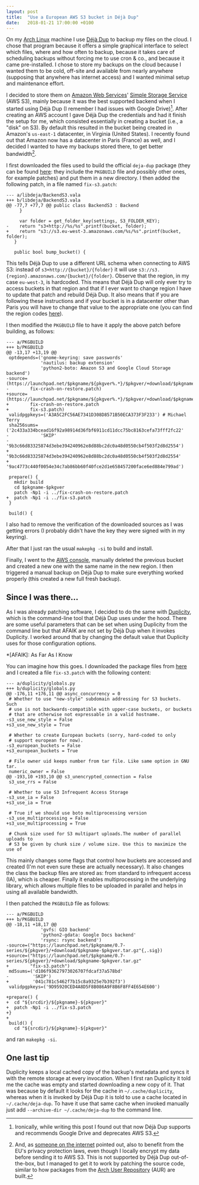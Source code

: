 ```yaml
---
layout: post
title:  "Use a European AWS S3 bucket in Déjà Dup"
date:   2018-01-21 17:00:00 +0100
---
```


On my [Arch Linux](https://www.archlinux.org/) machine I use [Déjà Dup](https://launchpad.net/deja-dup) to backup my files on the cloud. I chose that program because it offers a simple graphical interface to select which files, where and how often to backup, because it takes care of scheduling backups without forcing me to use cron & co., and because it came pre-installed. I chose to store my backups on the cloud because I wanted them to be cold, off-site and available from nearly anywhere (supposing that anywhere has internet access) and I wanted minimal setup and maintenance effort.

I decided to store them on [Amazon Web Services](https://aws.amazon.com/)' [Simple Storage Service](https://aws.amazon.com/s3/) (AWS S3), mainly because it was the best supported backend when I started using Déjà Dup (I remember I had issues with Google Drive)[^irony]. After creating an AWS account I gave Déjà Dup the credentials and had it finish the setup for me, which consisted essentially in creating a bucket (i.e., a "disk" on S3). By default this resulted in the bucket being created in Amazon's `us-east-1` datacenter, in Virginia (United States). I recently found out that Amazon now has a datacenter in Paris (France) as well, and I decided I wanted to have my backups stored there, to get better bandwidth[^privacy].

[^irony]: Ironically, while writing this post I found out that now Déjà Dup supports and recommends Google Drive and deprecates AWS S3.
[^privacy]: And, as [someone on the internet](https://bugzilla.redhat.com/show_bug.cgi?id=1404866#c5) pointed out, also to benefit from the EU's privacy protection laws, even though I locally encrypt my data before sending it to AWS S3. This is not supported by Déjà Dup out-of-the-box, but I managed to get it to work by patching the source code, similar to how packages from the [Arch User Repository](https://aur.archlinux.org/) (AUR) are built.

I first downloaded the files used to build the official `deja-dup` package (they can be found [here](https://git.archlinux.org/svntogit/community.git/tree/trunk?h=packages/deja-dup): they include the `PKGBUILD` file and possibly other ones, for example patches) and put them in a new directory. I then added the following patch, in a file named `fix-s3.patch`:
```
--- a/libdeja/BackendS3.vala
+++ b/libdeja/BackendS3.vala
@@ -77,7 +77,7 @@ public class BackendS3 : Backend
     }

     var folder = get_folder_key(settings, S3_FOLDER_KEY);
-    return "s3+http://%s/%s".printf(bucket, folder);
+    return "s3://s3.eu-west-3.amazonaws.com/%s/%s".printf(bucket, folder);
   }

   public bool bump_bucket() {
```
This tells Déjà Dup to use a different URL schema when connecting to AWS S3: instead of `s3+http://{bucket}/{folder}` it will use `s3://s3.{region}.amazonaws.com/{bucket}/{folder}`. Observe that the region, in my case `eu-west-3`, is hardcoded. This means that Déjà Dup will only ever try to access buckets in that region and that if I ever want to change region I have to update that patch and rebuild Déjà Dup. It also means that if you are following these instructions and if your bucket is in a datacenter other than Paris you will have to change that value to the appropriate one (you can find the region codes [here](https://docs.aws.amazon.com/general/latest/gr/rande.html)).

I then modified the `PKGBUILD` file to have it apply the above patch before building, as follows:
```
--- a/PKGBUILD
+++ b/PKGBUILD
@@ -13,17 +13,19 @@
 optdepends=('gnome-keyring: save passwords'
             'nautilus: backup extension'
             'python2-boto: Amazon S3 and Google Cloud Storage backend')
-source=(https://launchpad.net/$pkgname/${pkgver%.*}/$pkgver/+download/$pkgname-$pkgver.tar.xz{,.asc}
-        fix-crash-on-restore.patch)
+source=(https://launchpad.net/$pkgname/${pkgver%.*}/$pkgver/+download/$pkgname-$pkgver.tar.xz
+        fix-crash-on-restore.patch
+        fix-s3.patch)
 validpgpkeys=('A3A5C2FC56AE7341D308D8571B50ECA373F3F233') # Michael Terry
 sha256sums=('2c433a334bcead16f92a98914d36fbf6911cd11dcc75bc8163cefa73fff2fc22'
-            'SKIP'
-            '9b3c66d83325874d3ebe394240962e8d88bc2dc0a48d0550cb4f503f2d8d2554')
+            '9b3c66d83325874d3ebe394240962e8d88bc2dc0a48d0550cb4f503f2d8d2554'
+            '9ac4773c440f0054e34c7ab86bb60f40fce2d1e658457200face6ed884e799ad')

 prepare() {
   mkdir build
   cd $pkgname-$pkgver
   patch -Np1 -i ../fix-crash-on-restore.patch
+  patch -Np1 -i ../fix-s3.patch
 }

 build() {
```
I also had to remove the verification of the downloaded sources as I was getting errors (I probably didn't have the key they were signed with in my keyring).

After that I just ran the usual `makepkg -si` to build and install.

Finally, I went to the [AWS console](https://console.aws.amazon.com/console/home), manually deleted the previous bucket and created a new one with the same name in the new region. I then triggered a manual backup on Déjà Dup to make sure everything worked properly (this created a new full fresh backup).

Since I was there...
---

As I was already patching software, I decided to do the same with [Duplicity](http://duplicity.nongnu.org/), which is the command-line tool that Déjà Dup uses under the hood. There are some useful parameters that can be set when using Duplicity from the command line but that AFAIK are not set by Déjà Dup when it invokes Duplicity. I worked around that by changing the default value that Duplicity uses for those configuration options.

*[AFAIK]: As Far As I Know

You can imagine how this goes. I downloaded the package files from [here](https://git.archlinux.org/svntogit/community.git/tree/trunk?h=packages/duplicity) and I created a file `fix-s3.patch` with the following content:
```
--- a/duplicity/globals.py
+++ b/duplicity/globals.py
@@ -176,11 +176,11 @@ async_concurrency = 0
 # Whether to use "new-style" subdomain addressing for S3 buckets. Such
 # use is not backwards-compatible with upper-case buckets, or buckets
 # that are otherwise not expressable in a valid hostname.
-s3_use_new_style = False
+s3_use_new_style = True

 # Whether to create European buckets (sorry, hard-coded to only
 # support european for now).
-s3_european_buckets = False
+s3_european_buckets = True

 # File owner uid keeps number from tar file. Like same option in GNU tar.
 numeric_owner = False
@@ -193,10 +193,10 @@ s3_unencrypted_connection = False
 s3_use_rrs = False

 # Whether to use S3 Infrequent Access Storage
-s3_use_ia = False
+s3_use_ia = True

 # True if we should use boto multiprocessing version
-s3_use_multiprocessing = False
+s3_use_multiprocessing = True

 # Chunk size used for S3 multipart uploads.The number of parallel uploads to
 # S3 be given by chunk size / volume size. Use this to maximize the use of
```
This mainly changes some flags that control how buckets are accessed and created (I'm not even sure these are actually necessary). It also changes the class the backup files are stored as: from standard to infrequent access (IA), which is cheaper. Finally it enables multiprocessing in the underlying library, which allows multiple files to be uploaded in parallel and helps in using all available bandwidth.

I then patched the `PKGBUILD` file as follows:
```
--- a/PKGBUILD
+++ b/PKGBUILD
@@ -18,11 +18,17 @@
             'gvfs: GIO backend'
             'python2-gdata: Google Docs backend'
             'rsync: rsync backend')
-source=("https://launchpad.net/$pkgname/0.7-series/${pkgver}/+download/$pkgname-$pkgver.tar.gz"{,.sig})
+source=("https://launchpad.net/$pkgname/0.7-series/${pkgver}/+download/$pkgname-$pkgver.tar.gz"
+        "fix-s3.patch")
 md5sums=('d106f93627973026707fdcaf37a578bd'
-         'SKIP')
+         '041c781c5462f7b15c8a9325e7b392f3')
 validpgpkeys=('9D95920CED4A8D5F8B086A9F8B6F8FF4E654E600')

+prepare() {
+  cd "${srcdir}/${pkgname}-${pkgver}"
+  patch -Np1 -i ../fix-s3.patch
+}
+
 build() {
   cd "${srcdir}/${pkgname}-${pkgver}"
```
and ran `makepkg -si`.

One last tip
---

Duplicity keeps a local cached copy of the backup's metadata and syncs it with the remote storage at every invocation. When I first ran Duplicity it told me the cache was empty and started downloading a new copy of it. That was because by default it looks for the cache in `~/.cache/duplicity`, whereas when it is invoked by Déjà Dup it is told to use a cache located in `~/.cache/deja-dup`. To have it use that same cache when invoked manually just add `--archive-dir ~/.cache/deja-dup` to the command line.
